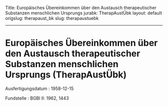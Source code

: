 Title: Europäisches Übereinkommen über den Austausch therapeutischer Substanzen menschlichen
  Ursprungs
jurabk: TherapAustÜbk
layout: default
origslug: therapaust_bk
slug: therapaustuebk

---

# Europäisches Übereinkommen über den Austausch therapeutischer Substanzen menschlichen Ursprungs (TherapAustÜbk)

Ausfertigungsdatum
:   1958-12-15

Fundstelle
:   BGBl II: 1962, 1443

